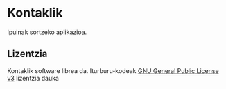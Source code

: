 # Kontaklik

Ipuinak sortzeko aplikazioa.


## Lizentzia

Kontaklik software librea da. Iturburu-kodeak [GNU General Public License v3](http://www.gnu.org/licenses/gpl.html) lizentzia dauka
